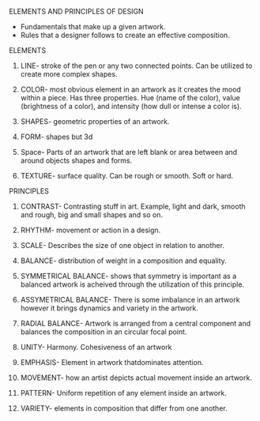 ELEMENTS AND PRINCIPLES OF DESIGN
- Fundamentals that make up a given artwork.
- Rules that a designer follows to create an effective composition.

ELEMENTS
1. LINE- stroke of the pen or any two connected points. Can be utilized to create more complex shapes.

2. COLOR- most obvious element in an artwork as it creates the mood within a piece. Has three properties. Hue (name of the color), value (brightness of a color), and intensity (how dull or intense a color is).

3. SHAPES- geometric properties of an artwork.

4. FORM- shapes but 3d

5. Space- Parts of an artwork that are left blank or area between and around objects shapes and forms.

6. TEXTURE- surface quality. Can be rough or smooth. Soft or hard.

PRINCIPLES
1. CONTRAST- Contrasting stuff in art. Example, light and dark, smooth and rough, big and small shapes and so on.

2. RHYTHM- movement or action in a design.

3. SCALE- Describes the size of one object in relation to another.

4. BALANCE- distribution of weight in a composition and equality.

5. SYMMETRICAL BALANCE- shows that symmetry is important as a balanced artwork is acheived through the utilization of this principle.

6. ASSYMETRICAL BALANCE- There is some imbalance in an artwork however it brings dynamics and variety in the artwork.

7. RADIAL BALANCE- Artwork is arranged from a central component and balances the composition in an circular focal point.

8. UNITY- Harmony. Cohesiveness of an artwork

9. EMPHASIS- Element in artwork thatdominates attention.

10. MOVEMENT- how an artist depicts actual movement inside an artwork.

11. PATTERN- Uniform repetition of any element inside an artwork.

12. VARIETY- elements in composition that differ from one another. 
